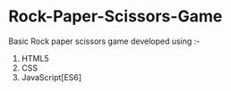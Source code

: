 # Rock-Paper-Scissors-Game
Basic Rock paper scissors game developed using :-

1) HTML5
2) CSS
3) JavaScript[ES6]
